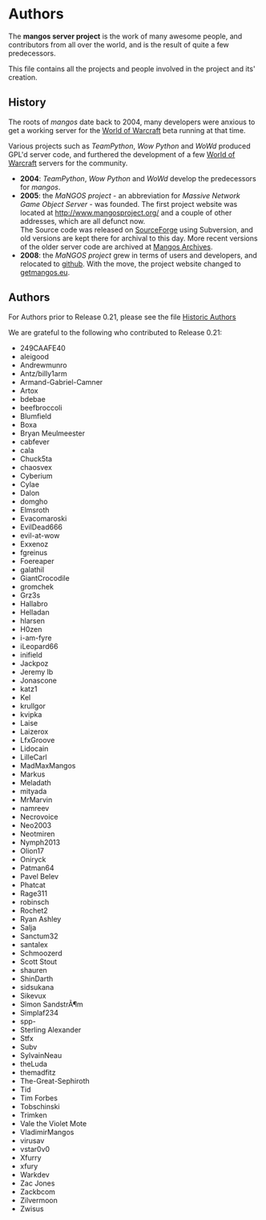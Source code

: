 Authors
=======
The **mangos server project** is the work of many awesome people, and contributors
from all over the world, and is the result of quite a few predecessors.

This file contains all the projects and people involved in the project and its'
creation.

History
-------
The roots of *mangos* date back to 2004, many developers were anxious to get
a working server for the [World of Warcraft][1] beta running at that time.

Various projects such as *TeamPython*, *Wow Python* and *WoWd* produced GPL'd
server code, and furthered the development of a few [World of Warcraft][1] servers for the community.

* **2004**: *TeamPython*, *Wow Python* and *WoWd* develop the predecessors for
  *mangos*.
* **2005**: the *MaNGOS project* - an abbreviation for *Massive Network Game
  Object Server* - was founded. The first project website was located at
  http://www.mangosproject.org/ and a couple of other addresses, which are all defunct now. <br />
  The Source code was released
  on [SourceForge][2] using Subversion, and old versions are kept there for
  archival to this day. More recent versions of the older server code are archived at [Mangos Archives][5].
* **2008**: the *MaNGOS project* grew in terms of users and developers,
  and relocated to [github][3]. With the move, the project website changed
  to [getmangos.eu][4].

Authors
-------
For Authors prior to Release 0.21, please see the file [Historic Authors](Authors_historic.md)

We are grateful to the following who contributed to Release 0.21:

* 249CAAFE40
* aleigood
* Andrewmunro
* Antz/billy1arm
* Armand-Gabriel-Camner
* Artox
* bdebae
* beefbroccoli
* Blumfield
* Boxa
* Bryan Meulmeester
* cabfever
* cala
* Chuck5ta
* chaosvex
* Cyberium
* Cylae
* Dalon
* domgho
* Elmsroth
* Evacomaroski
* EvilDead666
* evil-at-wow
* Exxenoz
* fgreinus
* Foereaper
* galathil
* GiantCrocodile
* gromchek
* Grz3s
* Hallabro
* Helladan
* hlarsen
* H0zen
* i-am-fyre
* iLeopard66
* inifield
* Jackpoz
* Jeremy lb
* Jonascone
* katz1
* Kel
* krullgor
* kvipka
* Laise
* Laizerox
* LfxGroove
* Lidocain
* LilleCarl
* MadMaxMangos
* Markus
* Meladath
* mityada
* MrMarvin
* namreev
* Necrovoice
* Neo2003
* Neotmiren
* Nymph2013
* Olion17
* Oniryck
* Patman64
* Pavel Belev
* Phatcat
* Rage311
* robinsch
* Rochet2
* Ryan Ashley
* Salja
* Sanctum32
* santalex
* Schmoozerd
* Scott Stout
* shauren
* ShinDarth
* sidsukana
* Sikevux
* Simon SandstrÃ¶m
* Simplaf234
* spp-
* Sterling Alexander
* Stfx
* Subv
* SylvainNeau
* theLuda
* themadfitz
* The-Great-Sephiroth
* Tid
* Tim Forbes
* Tobschinski
* Trimken
* Vale the Violet Mote
* VladimirMangos
* virusav
* vstar0v0
* Xfurry
* xfury
* Warkdev
* Zac Jones
* Zackbcom
* Zilvermoon
* Zwisus


[1]: http://blizzard.com/games/wow/ "World of Warcraft"
[2]: http://sourceforge.net/p/mangos/ "mangos on SourceForge"
[3]: https://github.com/mangos/ "mangos on github"
[4]: https://www.getmangos.eu/ "mangos project"
[5]: http://github.com/mangosarchives/ "MaNGOS Archives"